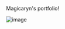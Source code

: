Magicaryn's portfolio!


![image](https://github.com/Magicaryn/portfolio/assets/150097400/8536b9f2-1cd4-4d05-80b2-540a9f021374)